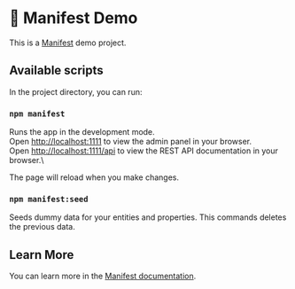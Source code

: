 # 🦚 Manifest Demo

This is a [Manifest](https://manifest.build) demo project.

## Available scripts

In the project directory, you can run:

### `npm manifest`

Runs the app in the development mode.\
Open [http://localhost:1111](http://localhost:1111) to view the admin panel in your browser.\
Open [http://localhost:1111/api](http://localhost:1111/api) to view the REST API documentation in your browser.\

The page will reload when you make changes.

### `npm manifest:seed`

Seeds dummy data for your entities and properties. This commands deletes the previous data.

## Learn More

You can learn more in the [Manifest documentation](https://manifest.build/docs).
